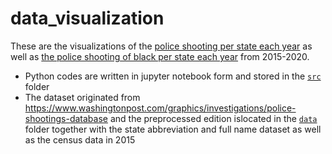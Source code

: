 # data_visualization
These are the visualizations of the [police shooting per state each year](https://yingfeihong01.github.io/data_visualization/shooting_2015-2020.html
) as well as [the police shooting of black per state each year](https://yingfeihong01.github.io/data_visualization/shooting_black_2015-2020.html
) from 2015-2020.
- Python codes are written in jupyter notebook form and stored in the [`src`](/src) folder
- The dataset originated from  https://www.washingtonpost.com/graphics/investigations/police-shootings-database
and the preprocessed edition islocated in the [`data`](/data) folder together with the state abbreviation and full name dataset as well as the census data in 2015

